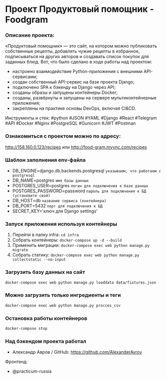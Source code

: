 # Проект Продуктовый помощник - Foodgram
### Описание проекта:
«Продуктовый помощник» — это сайт, на котором можно публиковать собственные рецепты, добавлять чужие рецепты в избранное, подписываться на других авторов и создавать список покупок для заданных блюд.
 Вот, что было сделано в ходе работы над проектом:
- настроено взаимодействие Python-приложения с внешними API-сервисами;
- создан собственный API-сервис на базе проекта Django;
- подключено SPA к бэкенду на Django через API;
- созданы образы и запущены контейнеры Docker;
- созданы, развёрнуты и запущены на сервере мультиконтейнерные приложения;
- закреплены на практике основы DevOps, включая CI&CD.

Инструменты и стек: #python #JSON #YAML #Django #React #Telegram #API #Docker #Nginx #PostgreSQL #Gunicorn #JWT #Postman

### Ознакомиться с проектом можно по адресу:
http://158.160.0.123/recipes или http://food-gram.myvnc.com/recipes

### Шаблон заполнения env-файла
- DB_ENGINE=django.db.backends.postgresql `указываем, что работаем с postgresql`
- DB_NAME=postgres `имя базы данных`
- POSTGRES_USER=postgres `логин для подключения к базе данных`
- POSTGRES_PASSWORD=password `пароль для подключения к БД (установите свой)`
- DB_HOST=db  `название сервиса (контейнера)`
- DB_PORT=5432 `порт для подключения к БД`
- SECRET_KEY='ключ для Django settings'

### Запуск приложения используя контейнеры
1. Перейти в папку infra: ```cd infra```
2. Собрать контейнеры: ```docker-compose up -d --build```
3. Применить миграции: ```docker-compose exec web python manage.py migrate```
4. Cобрать статику: ```docker-compose exec web python manage.py collectstatic --no-input```

### Загрузить базу данных на сайт
```sh
docker-compose exec web python manage.py loaddata data/fixtures.json
```
### Можно загрузить только ингредиенты и теги
```sh
docker-compose exec web python manage.py procces_csv
```
### Остановка работы контейнеров
```sh
docker-compose stop
```

### Над бэкендом проекта работал
- Александр Авров / GitHub: https://github.com/AlexanderAvrov

Фронтенд:
- @practicum-russia
